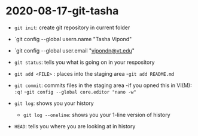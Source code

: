 # 2020-08-17-git-tasha

- `git init`: create git repository in current folder
- `git config --global usern.name "Tasha Vipond"
- `git config --global user.email "vipondn@vt.edu"

- `git status`: tells you what is going on in your respository
- `git add <FILE>` : places <FILE> into the staging area
	-`git add README.md`
- `git commit`: commits files in the staging area
	-if you opned this in VI(M): <ESC> `:q!`
	-`git config --global core.editor "nano -w"`
- `git log`: shows you your history
	- `git log --oneline`: shows you your 1-line version of history
- `HEAD`: tells you where you are looking at in history

